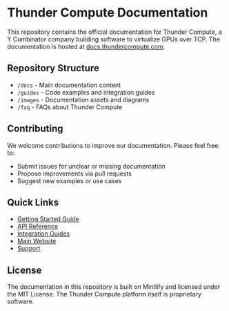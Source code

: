 # Thunder Compute Documentation

This repository contains the official documentation for Thunder Compute, a Y Combinator company building software to virtualize GPUs over TCP. The documentation is hosted at [docs.thundercompute.com](https://docs.thundercompute.com).

## Repository Structure

- `/docs` - Main documentation content
- `/guides` - Code examples and integration guides
- `/images` - Documentation assets and diagrams
- `/faq` - FAQs about Thunder Compute

## Contributing

We welcome contributions to improve our documentation. Please feel free to:
- Submit issues for unclear or missing documentation
- Propose improvements via pull requests
- Suggest new examples or use cases

## Quick Links

- [Getting Started Guide](./docs/quickstart.md)
- [API Reference](./docs/api/reference.md)
- [Integration Guides](./docs/guides/)
- [Main Website](https://thundercompute.com)
- [Support](https://thundercompute.com/support)

## License

The documentation in this repository is built on Mintlify and licensed under the MIT License. The Thunder Compute platform itself is proprietary software.

